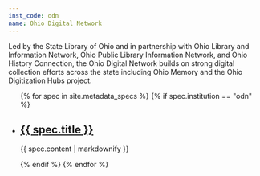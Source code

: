 ```yaml
---
inst_code: odn
name: Ohio Digital Network
---
```


Led by the State Library of Ohio and in partnership with Ohio Library and Information Network, Ohio Public Library Information Network, and Ohio History Connection, the Ohio Digital Network builds on strong digital collection efforts across the state including Ohio Memory and the Ohio Digitization Hubs project.

<ul>
    {% for spec in site.metadata_specs %}
        {% if spec.institution == "odn" %}
            <li>
                <h2><a href="spec.url">{{ spec.title }}</a></h2>
                <p>{{ spec.content | markdownify }}</p>
            </li>
        {% endif %}
    {% endfor %}
</ul>